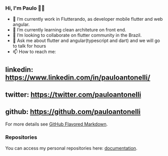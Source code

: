 ### Hi, I'm Paulo 👋🤓

- 🔭 I’m currently work in Flutterando, as developer mobile flutter and web angular.
- 🌱 I’m currently learning clean architeture on front end.
- 👯 I’m looking to collaborate on flutter community in the Brazil.
- 💬 Ask me about flutter and angular(typescript and dart) and we will go to talk for hours
- 📫 How to reach me: 
## linkedin: https://www.linkedin.com/in/pauloantonelli/
## twitter: https://twitter.com/pauloantonelli
## github: https://github.com/pauloantonelli

For more details see [GitHub Flavored Markdown](https://zoominitcode.dev/).

### Repositories

You can access my personal repositories here: [documentation](https://github.com/pauloantonelli?tab=repositories). 
